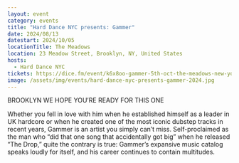 ```yaml
---
layout: event
category: events
title: "Hard Dance NYC presents: Gammer"
date: 2024/08/13
datestart: 2024/10/05
locationTitle: The Meadows
location: 23 Meadow Street, Brooklyn, NY, United States
hosts:
  - Hard Dance NYC
tickets: https://dice.fm/event/k6x8oo-gammer-5th-oct-the-meadows-new-york-tickets
image: /assets/img/events/hard-dance-nyc-presents-gammer-2024.jpg
---
```


BROOKLYN WE HOPE YOU’RE READY FOR THIS ONE

Whether you fell in love with him when he established himself as a leader in UK hardcore or when he created one of the most iconic dubstep tracks in recent years, Gammer is an artist you simply can’t miss. Self-proclaimed as the man who “did that one song that accidentally got big” when he released “The Drop,” quite the contrary is true: Gammer’s expansive music catalog speaks loudly for itself, and his career continues to contain multitudes.
